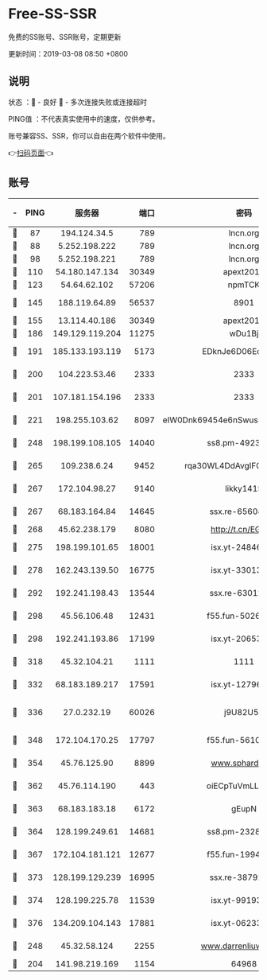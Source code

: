 # Free-SS-SSR

免费的SS账号、SSR账号，定期更新

更新时间：2019-03-08 08:50 +0800

## 说明

状态     ：🙂 - 良好 🙁 - 多次连接失败或连接超时

PING值   ：不代表真实使用中的速度，仅供参考。

账号兼容SS、SSR，你可以自由在两个软件中使用。

👉[扫码页面](https://liesauer.github.io/Free-SS-SSR/)👈

## 账号

|-|PING|服务器|端口|密码|加密方式|区域|
|:----:|:----:|:-----:|-----:|:----:|:----:|:----:|
|🙂|87|194.124.34.5|789|lncn.org|rc4|JP|
|🙂|88|5.252.198.222|789|lncn.org|rc4|JP|
|🙂|98|5.252.198.221|789|lncn.org|rc4|JP|
|🙂|110|54.180.147.134|30349|apext2019|chacha20|KR|
|🙂|123|54.64.62.102|57206|npmTCK|rc4-md5|JP|
|🙂|145|188.119.64.89|56537|8901|aes-256-cfb|RU|
|🙂|155|13.114.40.186|30349|apext2019|chacha20|JP|
|🙂|186|149.129.119.204|11275|wDu1Bj|rc4-md5|HK|
|🙂|191|185.133.193.119|5173|EDknJe6D06EoWDaw|aes-256-cfb|US|
|🙂|200|104.223.53.46|2333|2333|aes-256-cfb|US|
|🙂|201|107.181.154.196|2333|2333|aes-256-cfb|US|
|🙂|221|198.255.103.62|8097|eIW0Dnk69454e6nSwuspv9DmS201tQ0D|aes-256-cfb|US|
|🙂|248|198.199.108.105|14040|ss8.pm-49239037|aes-256-cfb|US|
|🙂|265|109.238.6.24|9452|rqa30WL4DdAvgIFG6Fs3znzTa|aes-256-cfb|FR|
|🙂|267|172.104.98.27|9140|likky1415|aes-256-cfb|JP|
|🙂|267|68.183.164.84|14645|ssx.re-65608232|aes-256-cfb|US|
|🙂|268|45.62.238.179|8080|http://t.cn/EGJIyrl|rc4-md5|CA|
|🙂|275|198.199.101.65|18001|isx.yt-24846326|aes-256-cfb|US|
|🙂|278|162.243.139.50|16775|isx.yt-33013834|aes-256-cfb|US|
|🙂|292|192.241.198.43|13544|ssx.re-63012988|aes-256-cfb|US|
|🙂|298|45.56.106.48|12431|f55.fun-50265389|aes-256-cfb|US|
|🙂|298|192.241.193.86|17199|isx.yt-20653329|aes-256-cfb|US|
|🙂|318|45.32.104.21|1111|1111|aes-256-cfb|SG|
|🙂|332|68.183.189.217|17591|isx.yt-12796868|aes-256-cfb|SG|
|🙂|336|27.0.232.19|60026|j9U82U53|xchacha20-ietf-poly1305|HK|
|🙂|348|172.104.170.25|17797|f55.fun-56102907|aes-256-cfb|SG|
|🙂|354|45.76.125.90|8899|www.sphard.com|aes-256-cfb|AU|
|🙂|362|45.76.114.190|443|oiECpTuVmLLxk4Ts|aes-256-cfb|AU|
|🙂|363|68.183.183.18|6172|gEupN|aes-256-cfb|SG|
|🙂|364|128.199.249.61|14681|ss8.pm-23285637|aes-256-cfb|SG|
|🙂|367|172.104.181.121|12677|f55.fun-19942121|aes-256-cfb|SG|
|🙂|373|128.199.129.239|16995|ssx.re-38792926|aes-256-cfb|SG|
|🙂|374|128.199.225.78|11539|isx.yt-99193903|aes-256-cfb|SG|
|🙂|376|134.209.104.143|17881|isx.yt-06233308|aes-256-cfb|SG|
|🙂|248|45.32.58.124|2255|www.darrenliuwei.com|aes-256-cfb|JP|
|🙁|204|141.98.219.169|1154|64968|chacha20|US|
